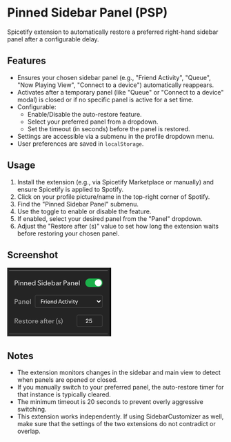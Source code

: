 # Pinned Sidebar Panel (PSP)

Spicetify extension to automatically restore a preferred right-hand sidebar panel after a configurable delay.

## Features

*   Ensures your chosen sidebar panel (e.g., "Friend Activity", "Queue", "Now Playing View", "Connect to a device") automatically reappears.
*   Activates after a temporary panel (like "Queue" or "Connect to a device" modal) is closed or if no specific panel is active for a set time.
*   Configurable: 
    *   Enable/Disable the auto-restore feature.
    *   Select your preferred panel from a dropdown.
    *   Set the timeout (in seconds) before the panel is restored.
*   Settings are accessible via a submenu in the profile dropdown menu.
*   User preferences are saved in `localStorage`.

## Usage

1.  Install the extension (e.g., via Spicetify Marketplace or manually) and ensure Spicetify is applied to Spotify.
2.  Click on your profile picture/name in the top-right corner of Spotify.
3.  Find the "Pinned Sidebar Panel" submenu.
4.  Use the toggle to enable or disable the feature.
5.  If enabled, select your desired panel from the "Panel" dropdown.
6.  Adjust the "Restore after (s)" value to set how long the extension waits before restoring your chosen panel.

## Screenshot

![Pinned Sidebar Panel Settings](screenshot.png)

## Notes

*   The extension monitors changes in the sidebar and main view to detect when panels are opened or closed.
*   If you manually switch to your preferred panel, the auto-restore timer for that instance is typically cleared.
*   The minimum timeout is 20 seconds to prevent overly aggressive switching.
*   This extension works independently. If using SidebarCustomizer as well, make sure that the settings of the two extensions do not contradict or overlap. 